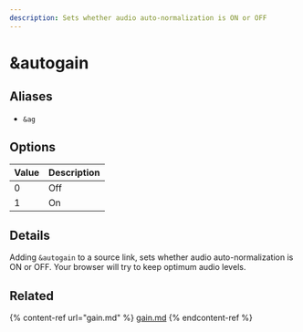 ```yaml
---
description: Sets whether audio auto-normalization is ON or OFF
---
```


# \&autogain

## Aliases

* `&ag`

## Options

| Value | Description |
| ----- | ----------- |
| 0     | Off         |
| 1     | On          |

## Details

Adding `&autogain` to a source link, sets whether audio auto-normalization is ON or OFF. Your browser will try to keep optimum audio levels.

## Related

{% content-ref url="gain.md" %}
[gain.md](gain.md)
{% endcontent-ref %}
